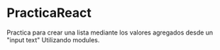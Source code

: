 # PracticaReact

Practica para crear una lista mediante los valores agregados desde un "input text" Utilizando modules.
